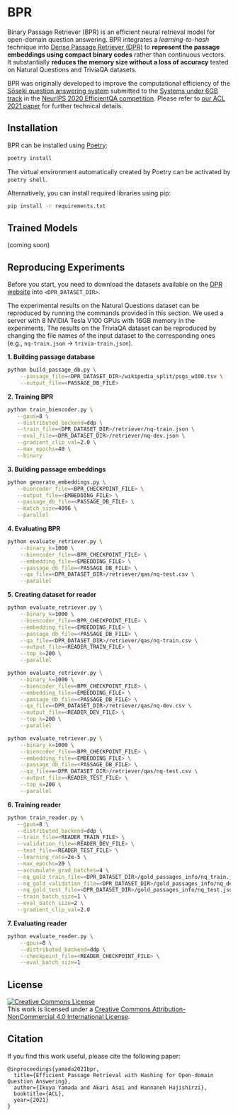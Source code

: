 # BPR

Binary Passage Retriever (BPR) is an efficient neural retrieval model for
open-domain question answering. BPR integrates a _learning-to-hash_ technique
into [Dense Passage Retriever (DPR)](https://github.com/facebookresearch/DPR) to
**represent the passage embeddings using compact binary codes** rather than
continuous vectors. It substantially **reduces the memory size without a loss of accuracy** tested on Natural Questions and TriviaQA datasets.

BPR was originally developed to improve the computational efficiency of the [Sōseki question
answering system](https://demo.soseki.ai/) submitted to the [Systems under 6GB track](https://ai.google.com/research/NaturalQuestions/efficientqa) in the
[NeurIPS 2020 EfficientQA competition](https://efficientqa.github.io/).
Please refer to [our ACL 2021 paper](#) for further technical details.

## Installation

BPR can be installed using [Poetry](https://python-poetry.org/):

```bash
poetry install
```

The virtual environment automatically created by Poetry can be activated by
`poetry shell`.

Alternatively, you can install required libraries using pip:

```bash
pip install -r requirements.txt
```

## Trained Models

(coming soon)

## Reproducing Experiments

Before you start, you need to download the datasets available on the
[DPR website](https://github.com/facebookresearch/DPR) into `<DPR_DATASET_DIR>`.

The experimental results on the Natural Questions dataset can be reproduced by
running the commands provided in this section. We used a server with 8 NVIDIA
Tesla V100 GPUs with 16GB memory in the experiments. The results on the TriviaQA
dataset can be reproduced by changing the file names of the input dataset to the
corresponding ones (e.g., `nq-train.json` -> `trivia-train.json`).

**1. Building passage database**

```bash
python build_passage_db.py \
    --passage_file=<DPR_DATASET_DIR>/wikipedia_split/psgs_w100.tsv \
    --output_file=<PASSAGE_DB_FILE>
```

**2. Training BPR**

```bash
python train_biencoder.py \
   --gpus=8 \
   --distributed_backend=ddp \
   --train_file=<DPR_DATASET_DIR>/retriever/nq-train.json \
   --eval_file=<DPR_DATASET_DIR>/retriever/nq-dev.json \
   --gradient_clip_val=2.0 \
   --max_epochs=40 \
   --binary
```

**3. Building passage embeddings**

```bash
python generate_embeddings.py \
   --biencoder_file=<BPR_CHECKPOINT_FILE> \
   --output_file=<EMBEDDING_FILE> \
   --passage_db_file=<PASSAGE_DB_FILE> \
   --batch_size=4096 \
   --parallel
```

**4. Evaluating BPR**

```bash
python evaluate_retriever.py \
    --binary_k=1000 \
    --biencoder_file=<BPR_CHECKPOINT_FILE> \
    --embedding_file=<EMBEDDING_FILE> \
    --passage_db_file=<PASSAGE_DB_FILE> \
    --qa_file=<DPR_DATASET_DIR>/retriever/qas/nq-test.csv \
    --parallel
```

**5. Creating dataset for reader**

```bash
python evaluate_retriever.py \
    --binary_k=1000 \
    --biencoder_file=<BPR_CHECKPOINT_FILE> \
    --embedding_file=<EMBEDDING_FILE> \
    --passage_db_file=<PASSAGE_DB_FILE> \
    --qa_file=<DPR_DATASET_DIR>/retriever/qas/nq-train.csv \
    --output_file=<READER_TRAIN_FILE> \
    --top_k=200 \
    --parallel

python evaluate_retriever.py \
    --binary_k=1000 \
    --biencoder_file=<BPR_CHECKPOINT_FILE> \
    --embedding_file=<EMBEDDING_FILE> \
    --passage_db_file=<PASSAGE_DB_FILE> \
    --qa_file=<DPR_DATASET_DIR>/retriever/qas/nq-dev.csv \
    --output_file=<READER_DEV_FILE> \
    --top_k=200 \
    --parallel

python evaluate_retriever.py \
    --binary_k=1000 \
    --biencoder_file=<BPR_CHECKPOINT_FILE> \
    --embedding_file=<EMBEDDING_FILE> \
    --passage_db_file=<PASSAGE_DB_FILE> \
    --qa_file==<DPR_DATASET_DIR>/retriever/qas/nq-test.csv \
    --output_file=<READER_TEST_FILE> \
    --top_k=200 \
    --parallel
```

**6. Training reader**

```bash
python train_reader.py \
   --gpus=8 \
   --distributed_backend=ddp \
   --train_file=<READER_TRAIN_FILE> \
   --validation_file=<READER_DEV_FILE> \
   --test_file=<READER_TEST_FILE> \
   --learning_rate=2e-5 \
   --max_epochs=20 \
   --accumulate_grad_batches=4 \
   --nq_gold_train_file=<DPR_DATASET_DIR>/gold_passages_info/nq_train.json \
   --nq_gold_validation_file=<DPR_DATASET_DIR>/gold_passages_info/nq_dev.json \
   --nq_gold_test_file=<DPR_DATASET_DIR>/gold_passages_info/nq_test.json \
   --train_batch_size=1 \
   --eval_batch_size=2 \
   --gradient_clip_val=2.0
```

**7. Evaluating reader**

```bash
python evaluate_reader.py \
    --gpus=8 \
    --distributed_backend=ddp \
    --checkpoint_file=<READER_CHECKPOINT_FILE> \
    --eval_batch_size=1
```

## License

<a rel="license" href="http://creativecommons.org/licenses/by-nc/4.0/"><img alt="Creative Commons License" style="border-width:0" src="https://i.creativecommons.org/l/by-nc/4.0/88x31.png" /></a><br />This work is licensed under a <a rel="license" href="http://creativecommons.org/licenses/by-nc/4.0/">Creative Commons Attribution-NonCommercial 4.0 International License</a>.
## Citation

If you find this work useful, please cite the following paper:

```
@inproceedings{yamada2021bpr,
  title={Efficient Passage Retrieval with Hashing for Open-domain Question Answering},
  author={Ikuya Yamada and Akari Asai and Hannaneh Hajishirzi},
  booktitle={ACL},
  year={2021}
}
```
